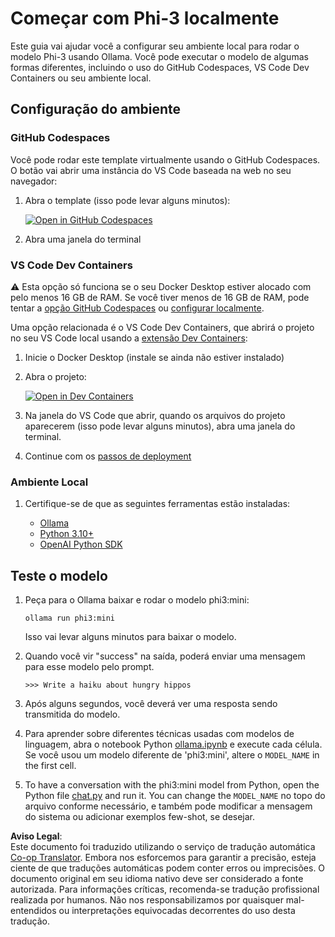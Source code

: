 <!--
CO_OP_TRANSLATOR_METADATA:
{
  "original_hash": "3edae6aebc3d0143037109e8af58f1ac",
  "translation_date": "2025-05-09T07:06:16+00:00",
  "source_file": "md/01.Introduction/01/01.EnvironmentSetup.md",
  "language_code": "br"
}
-->
# Começar com Phi-3 localmente

Este guia vai ajudar você a configurar seu ambiente local para rodar o modelo Phi-3 usando Ollama. Você pode executar o modelo de algumas formas diferentes, incluindo o uso do GitHub Codespaces, VS Code Dev Containers ou seu ambiente local.

## Configuração do ambiente

### GitHub Codespaces

Você pode rodar este template virtualmente usando o GitHub Codespaces. O botão vai abrir uma instância do VS Code baseada na web no seu navegador:

1. Abra o template (isso pode levar alguns minutos):

    [![Open in GitHub Codespaces](https://github.com/codespaces/badge.svg)](https://codespaces.new/microsoft/phi-3cookbook)

2. Abra uma janela do terminal

### VS Code Dev Containers

⚠️ Esta opção só funciona se o seu Docker Desktop estiver alocado com pelo menos 16 GB de RAM. Se você tiver menos de 16 GB de RAM, pode tentar a [opção GitHub Codespaces](../../../../../md/01.Introduction/01) ou [configurar localmente](../../../../../md/01.Introduction/01).

Uma opção relacionada é o VS Code Dev Containers, que abrirá o projeto no seu VS Code local usando a [extensão Dev Containers](https://marketplace.visualstudio.com/items?itemName=ms-vscode-remote.remote-containers):

1. Inicie o Docker Desktop (instale se ainda não estiver instalado)
2. Abra o projeto:

    [![Open in Dev Containers](https://img.shields.io/static/v1?style=for-the-badge&label=Dev%20Containers&message=Open&color=blue&logo=visualstudiocode)](https://vscode.dev/redirect?url=vscode://ms-vscode-remote.remote-containers/cloneInVolume?url=https://github.com/microsoft/phi-3cookbook)

3. Na janela do VS Code que abrir, quando os arquivos do projeto aparecerem (isso pode levar alguns minutos), abra uma janela do terminal.
4. Continue com os [passos de deployment](../../../../../md/01.Introduction/01)

### Ambiente Local

1. Certifique-se de que as seguintes ferramentas estão instaladas:

    * [Ollama](https://ollama.com/)
    * [Python 3.10+](https://www.python.org/downloads/)
    * [OpenAI Python SDK](https://pypi.org/project/openai/)

## Teste o modelo

1. Peça para o Ollama baixar e rodar o modelo phi3:mini:

    ```shell
    ollama run phi3:mini
    ```

    Isso vai levar alguns minutos para baixar o modelo.

2. Quando você vir "success" na saída, poderá enviar uma mensagem para esse modelo pelo prompt.

    ```shell
    >>> Write a haiku about hungry hippos
    ```

3. Após alguns segundos, você deverá ver uma resposta sendo transmitida do modelo.

4. Para aprender sobre diferentes técnicas usadas com modelos de linguagem, abra o notebook Python [ollama.ipynb](../../../../../code/01.Introduce/ollama.ipynb) e execute cada célula. Se você usou um modelo diferente de 'phi3:mini', altere o `MODEL_NAME` in the first cell.

5. To have a conversation with the phi3:mini model from Python, open the Python file [chat.py](../../../../../code/01.Introduce/chat.py) and run it. You can change the `MODEL_NAME` no topo do arquivo conforme necessário, e também pode modificar a mensagem do sistema ou adicionar exemplos few-shot, se desejar.

**Aviso Legal**:  
Este documento foi traduzido utilizando o serviço de tradução automática [Co-op Translator](https://github.com/Azure/co-op-translator). Embora nos esforcemos para garantir a precisão, esteja ciente de que traduções automáticas podem conter erros ou imprecisões. O documento original em seu idioma nativo deve ser considerado a fonte autorizada. Para informações críticas, recomenda-se tradução profissional realizada por humanos. Não nos responsabilizamos por quaisquer mal-entendidos ou interpretações equivocadas decorrentes do uso desta tradução.